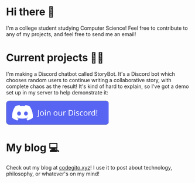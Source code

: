 # Hi there 👋

I'm a college student studying Computer Science! Feel free to contribute to any of my projects, and feel free to send me an email!

# Current projects 👨‍💻

I'm making a Discord chatbot called StoryBot. It's a Discord bot which chooses random users to continue writing a collaborative story, with complete chaos as the result! It's kind of hard to explain, so I've got a demo set up in my server to help demonstrate it:

<a href="https://discord.gg/qAHDQjRfyA"><img src="Join%20our%20discord%20icon.svg" alt= "Join our Discord!" width="280" ></a>

# My blog 💻

Check out my blog at [codegito.xyz](https://codegito.xyz/)! I use it to post about technology, philosophy, or whatever's on my mind!

